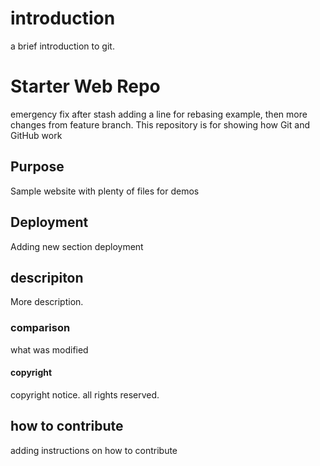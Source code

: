 # introduction
a brief introduction to git.

# Starter Web Repo
emergency fix after stash
adding a line for rebasing example, then more changes from feature branch.
This repository is for showing how Git and GitHub work

## Purpose

Sample website with plenty of files for demos

## Deployment
Adding new section deployment

## descripiton
More description.

### comparison


what was modified


#### copyright
copyright notice. all rights reserved.

## how to contribute
adding instructions on how to contribute

